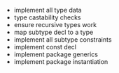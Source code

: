 - implement all type data
- type castability checks
- ensure recursive types work
- map subtype decl to a type
- implement all subtype constraints
- implement const decl
- implement package generics
- implement package instantiation
